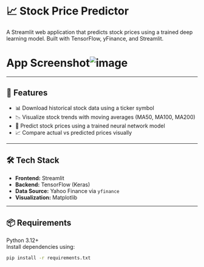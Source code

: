# 📈 Stock Price Predictor

A Streamlit web application that predicts stock prices using a trained deep learning model. Built with TensorFlow, yFinance, and Streamlit.

# App Screenshot![image](https://github.com/user-attachments/assets/c91e5ff0-3086-4219-88f6-7980b3dae85d)

---

## 🚀 Features

- 📊 Download historical stock data using a ticker symbol
- 📉 Visualize stock trends with moving averages (MA50, MA100, MA200)
- 🤖 Predict stock prices using a trained neural network model
- 📈 Compare actual vs predicted prices visually

---

## 🛠 Tech Stack

- **Frontend:** Streamlit
- **Backend:** TensorFlow (Keras)
- **Data Source:** Yahoo Finance via `yfinance`
- **Visualization:** Matplotlib

---

## 📦 Requirements

Python 3.12+  
Install dependencies using:

```bash
pip install -r requirements.txt
